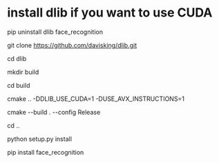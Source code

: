 # install dlib if you want to use CUDA

pip uninstall dlib face_recognition


git clone https://github.com/davisking/dlib.git


cd dlib

mkdir build

cd build

cmake .. -DDLIB_USE_CUDA=1 -DUSE_AVX_INSTRUCTIONS=1

cmake --build . --config Release

cd ..

python setup.py install


pip install face_recognition
